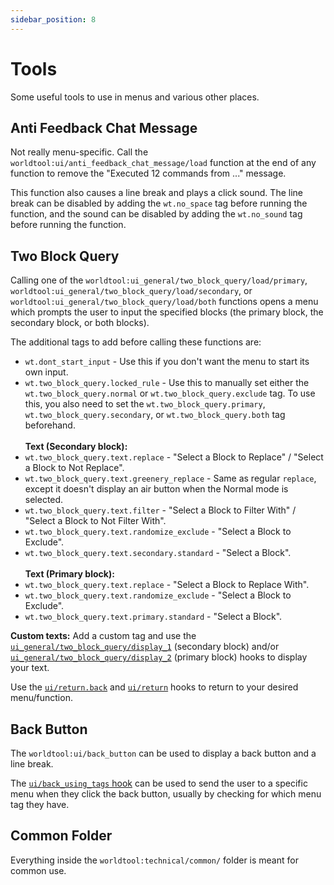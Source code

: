 ```yaml
---
sidebar_position: 8
---
```


# Tools

Some useful tools to use in menus and various other places.

## Anti Feedback Chat Message

Not really menu-specific. Call the `worldtool:ui/anti_feedback_chat_message/load` function at the end of any function to remove the "Executed 12 commands from ..." message.

This function also causes a line break and plays a click sound. The line break can be disabled by adding the `wt.no_space` tag before running the function, and the sound can be disabled by adding the `wt.no_sound` tag before running the function.

## Two Block Query

Calling one of the `worldtool:ui_general/two_block_query/load/primary`, `worldtool:ui_general/two_block_query/load/secondary`, or `worldtool:ui_general/two_block_query/load/both` functions opens a menu which prompts the user to input the specified blocks (the primary block, the secondary block, or both blocks).

The additional tags to add before calling these functions are:
* `wt.dont_start_input` - Use this if you don't want the menu to start its own input.
* `wt.two_block_query.locked_rule` - Use this to manually set either the `wt.two_block_query.normal` or `wt.two_block_query.exclude` tag. To use this, you also need to set the `wt.two_block_query.primary`, `wt.two_block_query.secondary`, or `wt.two_block_query.both` tag beforehand.<br></br>
**Text (Secondary block):**
* `wt.two_block_query.text.replace` - "Select a Block to Replace" / "Select a Block to Not Replace".
* `wt.two_block_query.text.greenery_replace` - Same as regular `replace`, except it doesn't display an air button when the Normal mode is selected.
* `wt.two_block_query.text.filter` - "Select a Block to Filter With" / "Select a Block to Not Filter With".
* `wt.two_block_query.text.randomize_exclude` - "Select a Block to Exclude".
* `wt.two_block_query.text.secondary.standard` - "Select a Block".<br></br>
**Text (Primary block):**
* `wt.two_block_query.text.replace` - "Select a Block to Replace With".
* `wt.two_block_query.text.randomize_exclude` - "Select a Block to Exclude".
* `wt.two_block_query.text.primary.standard` - "Select a Block".

**Custom texts:** Add a custom tag and use the [`ui_general/two_block_query/display_1`](hooks#ui_generaltwo_block_querydisplay_1) (secondary block) and/or [`ui_general/two_block_query/display_2`](hooks#ui_generaltwo_block_querydisplay_2) (primary block) hooks to display your text.

Use the [`ui/return.back`](hooks#uireturnback) and [`ui/return`](hooks#uireturn) hooks to return to your desired menu/function.

## Back Button

The `worldtool:ui/back_button` can be used to display a back button and a line break.

The [`ui/back_using_tags` hook](hooks#uiback_using_tags) can be used to send the user to a specific menu when they click the back button, usually by checking for which menu tag they have.

## Common Folder

Everything inside the `worldtool:technical/common/` folder is meant for common use.
